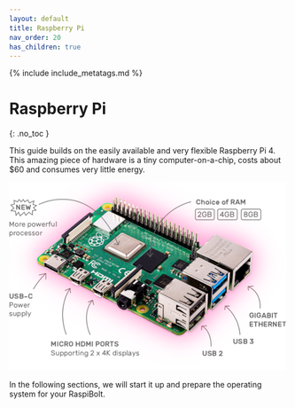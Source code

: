```yaml
---
layout: default
title: Raspberry Pi
nav_order: 20
has_children: true
---
```

<!-- markdownlint-disable MD014 MD022 MD025 MD040 -->
{% include include_metatags.md %}

# Raspberry Pi
{: .no_toc }

This guide builds on the easily available and very flexible Raspberry Pi 4.
This amazing piece of hardware is a tiny computer-on-a-chip, costs about $60 and consumes very little energy.

![Raspberry Pi](../../images/raspberry-pi_hardware.png)

In the following sections, we will start it up and prepare the operating system for your RaspiBolt.
